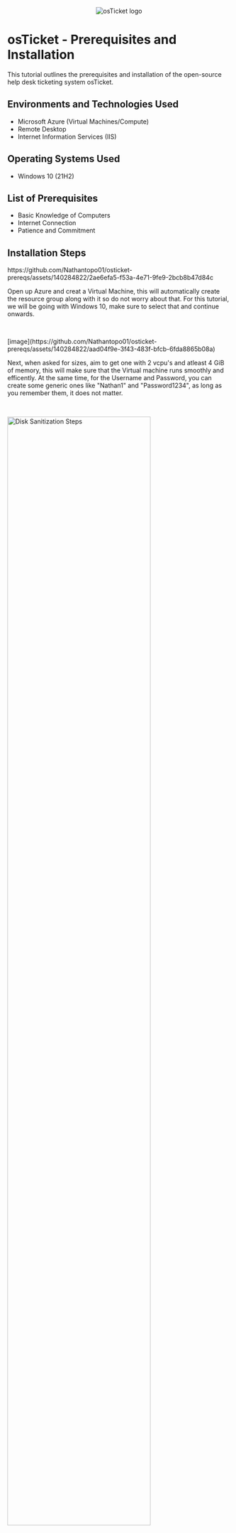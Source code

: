 <p align="center">
<img src="https://i.imgur.com/Clzj7Xs.png" alt="osTicket logo"/>
</p>

<h1>osTicket - Prerequisites and Installation</h1>
This tutorial outlines the prerequisites and installation of the open-source help desk ticketing system osTicket.<br />

<h2>Environments and Technologies Used</h2>

- Microsoft Azure (Virtual Machines/Compute)
- Remote Desktop
- Internet Information Services (IIS)

<h2>Operating Systems Used </h2>

- Windows 10</b> (21H2)

<h2>List of Prerequisites</h2>

- Basic Knowledge of Computers
- Internet Connection
- Patience and Commitment
  
<h2>Installation Steps</h2>

<p>
https://github.com/Nathantopo01/osticket-prereqs/assets/140284822/2ae6efa5-f53a-4e71-9fe9-2bcb8b47d84c

</p>
<p>
Open up Azure and creat a Virtual Machine, this will automatically create the resource group along with it so do not worry about that.
For this tutorial, we will be going with Windows 10, make sure to select that and continue onwards.
</p>
<br />

<p>
[image](https://github.com/Nathantopo01/osticket-prereqs/assets/140284822/aad04f9e-3f43-483f-bfcb-6fda8865b08a)

</p>
<p>
Next, when asked for sizes, aim to get one with 2 vcpu's and atleast 4 GiB of memory, this will make sure that the Virtual machine runs smoothly and efficently.
At the same time, for the Username and Password, you can create some generic ones like "Nathan1" and "Password1234", as long as you remember them, it does not matter.
</p>
<br />

<p>
<img src="https://i.imgur.com/DJmEXEB.png" height="80%" width="80%" alt="Disk Sanitization Steps"/>
</p>
<p>
Lorem ipsum dolor sit amet, consectetur adipiscing elit, sed do eiusmod tempor incididunt ut labore et dolore magna aliqua. Ut enim ad minim veniam, quis nostrud exercitation ullamco laboris nisi ut aliquip ex ea commodo consequat. Duis aute irure dolor in reprehenderit in voluptate velit esse cillum dolore eu fugiat nulla pariatur.
</p>
<br />
